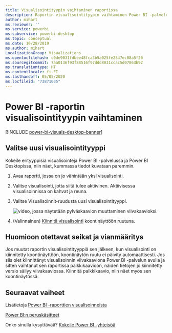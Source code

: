 ```yaml
---
title: Visualisointityypin vaihtaminen raportissa
description: Raportin visualisointityypin vaihtaminen Power BI -palvelun ja Power BI Desktopin välillä
author: mihart
ms.reviewer: ''
ms.service: powerbi
ms.subservice: powerbi-desktop
ms.topic: conceptual
ms.date: 10/28/2019
ms.author: mihart
LocalizationGroup: Visualizations
ms.openlocfilehash: c9de9031fdbee48fca3b9a025fe2547ec08a5f20
ms.sourcegitcommit: 7aa0136f93f88516f97ddd8031ccac5d07863b92
ms.translationtype: HT
ms.contentlocale: fi-FI
ms.lasthandoff: 05/05/2020
ms.locfileid: "73871035"
---
```

# <a name="change-the-type-of-visualization-in-a-power-bi-report"></a>Power BI -raportin visualisointityypin vaihtaminen

[!INCLUDE [power-bi-visuals-desktop-banner](../includes/power-bi-visuals-desktop-banner.md)]

## <a name="select-a-new-visualization-type"></a>Valitse uusi visualisointityyppi

Kokeile erityyppisiä visualisointeja Power BI -palvelussa ja Power BI Desktopissa, niin näet, kummassa tiedot kuvataan paremmin. 

1. Avaa raportti, jossa on jo vähintään yksi visualisointi.   
2. Valitse visualisointi, jotta siitä tulee aktiivinen. Aktiivisessa visualisoinnissa on kahvat ja reuna.    
3. Valitse Visualisoinnit-ruudusta uusi visualisointityyppi. 
   
   ![video, jossa näytetään pylväskaavion muuttaminen viivakaavioksi](media/power-bi-report-change-visualization-type/change-viz/change-viz.gif).
4. (Valinnainen) [Kiinnitä visualisointi](../service-dashboard-pin-tile-from-report.md) koontinäyttöön ruutuna. 

## <a name="considerations-and-troubleshooting"></a>Huomioon otettavat seikat ja vianmääritys
Jos muutat raportin visualisointityyppiä sen jälkeen, kun visualisointi on kiinnitetty koontinäyttöön, koontinäytön ruutu ei päivity automaattisesti. Jos siis olet kiinnittänyt visualisoinnin viivakaaviona Power BI -palvelun avulla ja sitten vaihtanut sen raportissa palkkikaavioon, näiden tietojen jo kiinnitetty versio säilyy viivakaaviossa. Kiinnitä palkkikaavio, niin näet myös sen koontinäytössä.

## <a name="next-steps"></a>Seuraavat vaiheet
Lisätietoja [Power BI -raporttien visualisoinneista](power-bi-report-visualizations.md)

[Power BI:n peruskäsitteet](../consumer/end-user-basic-concepts.md)

Onko sinulla kysyttävää? [Kokeile Power BI -yhteisöä](https://community.powerbi.com/)

